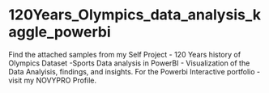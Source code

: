 # 120Years_Olympics_data_analysis_kaggle_powerbi
Find the attached samples from my Self Project - 120 Years history of Olympics Dataset -Sports Data analysis in PowerBI - Visualization of the Data Analyisis, findings, and insights. For the Powerbi Interactive portfolio - visit my NOVYPRO Profile. 
